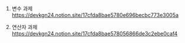 1. 변수 과제 
https://devkgn24.notion.site/17cfda8bae5780e696becbc773e3005a

2. 연산자 과제
https://devkgn24.notion.site/17cfda8bae578056866de3c2ebe0caf4